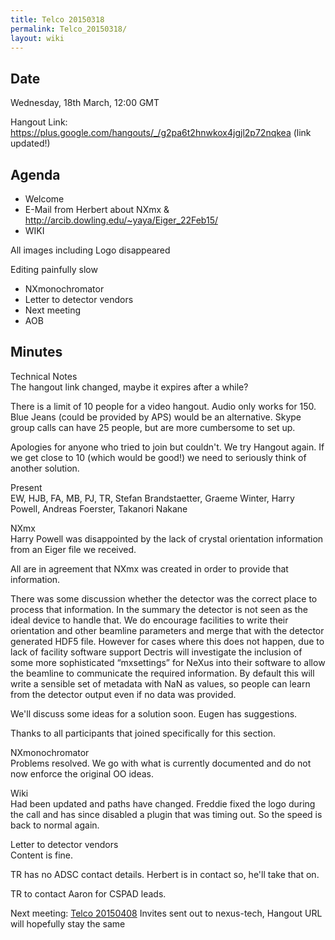 ```yaml
---
title: Telco 20150318
permalink: Telco_20150318/
layout: wiki
---
```


Date
----

Wednesday, 18th March, 12:00 GMT

Hangout Link:
<https://plus.google.com/hangouts/_/g2pa6t2hnwkox4jgjl2p72nqkea> (link
updated!)

Agenda
------

-   Welcome
-   E-Mail from Herbert about NXmx &
    <http://arcib.dowling.edu/~yaya/Eiger_22Feb15/>
-   WIKI

  
  
All images including Logo disappeared

Editing painfully slow

-   NXmonochromator
-   Letter to detector vendors
-   Next meeting
-   AOB

Minutes
-------

Technical Notes  
The hangout link changed, maybe it expires after a while?

There is a limit of 10 people for a video hangout. Audio only works
for 150. Blue Jeans (could be provided by APS) would be an alternative.
Skype group calls can have 25 people, but are more cumbersome to set up.

Apologies for anyone who tried to join but couldn't. We try Hangout
again. If we get close to 10 (which would be good!) we need to seriously
think of another solution.

<!-- -->

Present  
EW, HJB, FA, MB, PJ, TR, Stefan Brandstaetter, Graeme Winter, Harry
Powell, Andreas Foerster, Takanori Nakane

<!-- -->

NXmx  
Harry Powell was disappointed by the lack of crystal orientation
information from an Eiger file we received.

All are in agreement that NXmx was created in order to provide that
information.

There was some discussion whether the detector was the correct place to
process that information. In the summary the detector is not seen as the
ideal device to handle that. We do encourage facilities to write their
orientation and other beamline parameters and merge that with the
detector generated HDF5 file. However for cases where this does not
happen, due to lack of facility software support Dectris will
investigate the inclusion of some more sophisticated “mxsettings” for
NeXus into their software to allow the beamline to communicate the
required information. By default this will write a sensible set of
metadata with NaN as values, so people can learn from the detector
output even if no data was provided.

We'll discuss some ideas for a solution soon. Eugen has suggestions.

Thanks to all participants that joined specifically for this section.

<!-- -->

NXmonochromator  
Problems resolved. We go with what is currently documented and do not
now enforce the original OO ideas.

<!-- -->

Wiki  
Had been updated and paths have changed. Freddie fixed the logo during
the call and has since disabled a plugin that was timing out. So the
speed is back to normal again.

<!-- -->

Letter to detector vendors  
Content is fine.

TR has no ADSC contact details. Herbert is in contact so, he'll take
that on.

TR to contact Aaron for CSPAD leads.

<!-- -->

Next meeting: [Telco 20150408](Telco_20150408 "wikilink") Invites sent out to nexus-tech, Hangout URL will hopefully stay the same  
